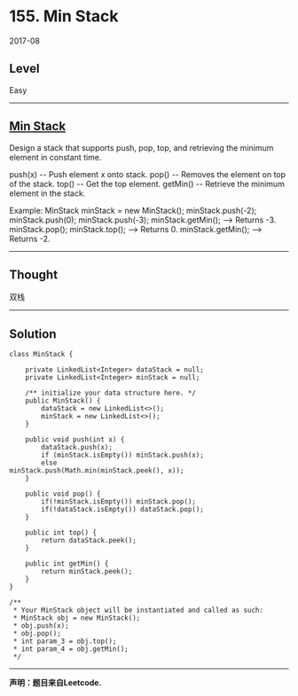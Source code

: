 # 155. Min Stack

2017-08


## Level

Easy


---


## [Min Stack](https://leetcode.com/problems/min-stack/description/)

Design a stack that supports push, pop, top, and retrieving the minimum element in constant time.

push(x) -- Push element x onto stack.
pop() -- Removes the element on top of the stack.
top() -- Get the top element.
getMin() -- Retrieve the minimum element in the stack.


Example:
MinStack minStack = new MinStack();
minStack.push(-2);
minStack.push(0);
minStack.push(-3);
minStack.getMin();   --> Returns -3.
minStack.pop();
minStack.top();      --> Returns 0.
minStack.getMin();   --> Returns -2.


---


## Thought

双栈


---


## Solution

```
class MinStack {

    private LinkedList<Integer> dataStack = null;
    private LinkedList<Integer> minStack = null; 
    
    /** initialize your data structure here. */
    public MinStack() {
        dataStack = new LinkedList<>();
        minStack = new LinkedList<>();
    }
    
    public void push(int x) {
        dataStack.push(x);
        if (minStack.isEmpty()) minStack.push(x);
        else                    minStack.push(Math.min(minStack.peek(), x));
    }
    
    public void pop() {
        if(!minStack.isEmpty()) minStack.pop();
        if(!dataStack.isEmpty()) dataStack.pop();
    }
    
    public int top() {
        return dataStack.peek();
    }
    
    public int getMin() {
        return minStack.peek();
    }
}

/**
 * Your MinStack object will be instantiated and called as such:
 * MinStack obj = new MinStack();
 * obj.push(x);
 * obj.pop();
 * int param_3 = obj.top();
 * int param_4 = obj.getMin();
 */
```


---


**声明：题目来自Leetcode.**
